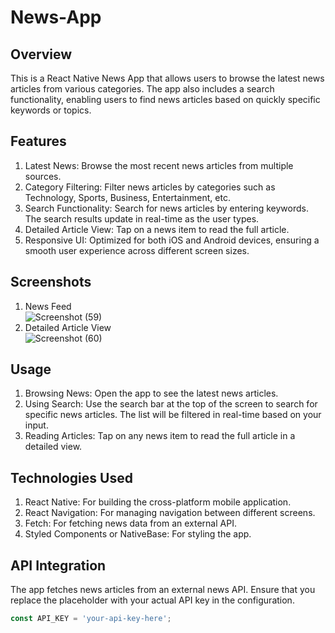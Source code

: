 # News-App
## Overview
This is a React Native News App that allows users to browse the latest news articles from various categories. The app also includes a search functionality, enabling users to find news articles based on quickly
specific keywords or topics.
## Features
1) Latest News: Browse the most recent news articles from multiple sources.
2) Category Filtering: Filter news articles by categories such as Technology, Sports, Business, Entertainment, etc.
3) Search Functionality: Search for news articles by entering keywords. The search results update in real-time as the user types.
4) Detailed Article View: Tap on a news item to read the full article.
5) Responsive UI: Optimized for both iOS and Android devices, ensuring a smooth user experience across different screen sizes.
## Screenshots
1) News Feed\
![Screenshot (59)](https://github.com/user-attachments/assets/d81378e9-2256-4681-beb4-8d6cf4126fb1)
2) Detailed Article View\
![Screenshot (60)](https://github.com/user-attachments/assets/419b85f7-e990-4bdc-9f44-09f9ed239c83)
## Usage
1) Browsing News: Open the app to see the latest news articles.
2) Using Search: Use the search bar at the top of the screen to search for specific news articles. The list will be filtered in real-time based on your input.
3) Reading Articles: Tap on any news item to read the full article in a detailed view.
## Technologies Used
1) React Native: For building the cross-platform mobile application.
2) React Navigation: For managing navigation between different screens.
3) Fetch: For fetching news data from an external API.
4) Styled Components or NativeBase: For styling the app.
## API Integration
The app fetches news articles from an external news API. Ensure that you replace the placeholder with your actual API key in the configuration.
```javascript
const API_KEY = 'your-api-key-here';
```
